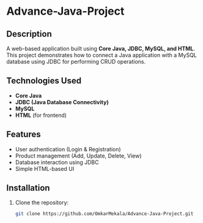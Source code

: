 # Advance-Java-Project

## Description
A web-based application built using **Core Java, JDBC, MySQL, and HTML**. This project demonstrates how to connect a Java application with a MySQL database using JDBC for performing CRUD operations.

## Technologies Used
- **Core Java**
- **JDBC (Java Database Connectivity)**
- **MySQL**
- **HTML** (for frontend)

## Features
- User authentication (Login & Registration)
- Product management (Add, Update, Delete, View)
- Database interaction using JDBC
- Simple HTML-based UI

## Installation

1. Clone the repository:
   ```bash
   git clone https://github.com/OmkarMekala/Advance-Java-Project.git

